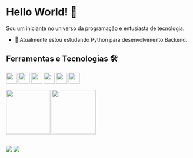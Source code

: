 # Hello World! 👋
Sou um iniciante no universo da programação e entusiasta de tecnologia.

- 🔭 Atualmente estou estudando Python para desenvolvimento Backend.

## Ferramentas e Tecnologias 🛠️

<img src="https://cdn.jsdelivr.net/gh/devicons/devicon/icons/python/python-original.svg" width="30" heigth="30"/> <img src="https://cdn.jsdelivr.net/gh/devicons/devicon/icons/javascript/javascript-original.svg" width="30" heigth="30"/> <img src="https://cdn.jsdelivr.net/gh/devicons/devicon/icons/html5/html5-original.svg" width="30" heigth="30"/> <img src="https://cdn.jsdelivr.net/gh/devicons/devicon/icons/css3/css3-original.svg" width="30" heigth="30"/> <img src="https://cdn.jsdelivr.net/gh/devicons/devicon/icons/git/git-original.svg" width="30" heigth="30"/> <img src="https://cdn.jsdelivr.net/gh/devicons/devicon/icons/github/github-original.svg" width="30" heigth="30"/>
          
<div>
<a href="https://github.com/ribeiro-fabio">
<img height="120em" src="https://github-readme-stats.vercel.app/api/top-langs/?username=ribeiro-fabio&layout=compact&langs_count=7&theme=onedark"/>
<img height="120em" src="https://github-readme-stats.vercel.app/api?username=ribeiro-fabio&show_icons=true&theme=onedark&include_all_commits=true&count_private=true"/>
</div>

##
<div>
<a href = "mailto:fabiolopes.r@gmail.com"><img src="https://img.shields.io/badge/Gmail-D14836?style=for-the-badge&logo=gmail&logoColor=white" target="_blank"></a>
<a href="https://www.linkedin.com/in/fabiolopesribeiro" target="_blank"><img src="https://img.shields.io/badge/-LinkedIn-%230077B5?style=for-the-badge&logo=linkedin&logoColor=white" target="_blank"></a>   
</div>
